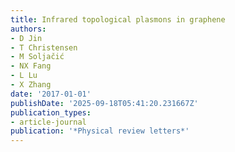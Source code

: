 ```yaml
---
title: Infrared topological plasmons in graphene
authors:
- D Jin
- T Christensen
- M Soljačić
- NX Fang
- L Lu
- X Zhang
date: '2017-01-01'
publishDate: '2025-09-18T05:41:20.231667Z'
publication_types:
- article-journal
publication: '*Physical review letters*'
---
```

